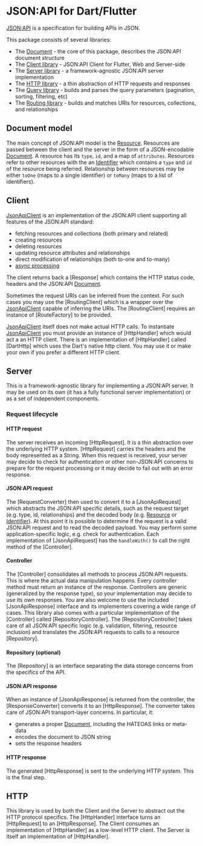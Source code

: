 # JSON:API for Dart/Flutter

[JSON:API] is a specification for building APIs in JSON.

This package consists of several libraries:
- The [Document] - the core of this package, describes the JSON:API document structure
- The [Client library] - JSON:API Client for Flutter, Web and Server-side
- The [Server library] - a framework-agnostic JSON:API server implementation
- The [HTTP library] - a thin abstraction of HTTP requests and responses
- The [Query library] - builds and parses the query parameters (pagination, sorting, filtering, etc)
- The [Routing library] - builds and matches URIs for resources, collections, and relationships


## Document model
The main concept of JSON:API model is the [Resource]. 
Resources are passed between the client and the server in the form of a JSON-encodable [Document]. 
A resource has its `type`, `id`, and a map of `attributes`. 
Resources refer to other resources with the an [Identifier] which contains a `type` and `id` of the resource being referred. 
Relationship between resources may be either `toOne` (maps to a single identifier)  or `toMany` (maps to a list of identifiers).

## Client
[JsonApiClient] is an implementation of the JSON:API client supporting all features of the JSON:API standard:
- fetching resources and collections (both primary and related) 
- creating resources
- deleting resources
- updating resource attributes and relationships
- direct modification of relationships (both to-one and to-many)
- [async processing](https://jsonapi.org/recommendations/#asynchronous-processing)

The client returns back a [Response] which contains the HTTP status code, headers and the JSON:API [Document].

Sometimes the request URIs can be inferred from the context. 
For such cases you may use the [RoutingClient] which is a wrapper over the [JsonApiClient] capable of inferring the URIs.
The [RoutingClient] requires an instance of [RouteFactory] to be provided.

[JsonApiClient] itself does not make actual HTTP calls. 
To instantiate [JsonApiClient] you must provide an instance of [HttpHandler] which would act a an HTTP client.
There is an implementation of [HttpHandler] called [DartHttp] which uses the Dart's native http client.
You may use it or make your own if you prefer a different HTTP client.

## Server
This is a framework-agnostic library for implementing a JSON:API server.
It may be used on its own (it has a fully functional server implementation) or as a set of independent components.

### Request lifecycle
#### HTTP request
The server receives an incoming [HttpRequest]. 
It is a thin abstraction over the underlying HTTP system. 
[HttpRequest] carries the headers and the body represented as a String.
When this request is received, your server may decide to check for authentication or other non-JSON:API concerns
to prepare for the request processing or it may decide to fail out with an error response.

#### JSON:API request
The [RequestConverter] then used to convert it to a [JsonApiRequest] which abstracts the JSON:API specific details,
such as the request target (e.g. type, id, relationships) and the decoded body (e.g. [Resource] or [Identifier]).
At this point it is possible to determine if the request is a valid JSON:API request and to read the decoded payload.
You may perform some application-specific logic, e.g. check for authentication.
Each implementation of [JsonApiRequest] has the `handleWith()` to call the right method of the [Controller].

#### Controller
The [Controller] consolidates all methods to process JSON:API requests. 
This is where the actual data manipulation happens.
Every controller method must return an instance of the response. 
Controllers are generic (generalized by the response type), so your implementation may decide to use its own responses.
You are also welcome to use the included [JsonApiResponse] interface and its implementers covering a wide range
of cases.
This library also comes with a particular implementation of the [Controller] called [RepositoryController].
The [RepositoryController] takes care of all JSON:API specific logic (e.g. validation, filtering, resource 
inclusion) and translates the JSON:API requests to calls to a resource [Repository].

#### Repository (optional)
The [Repository] is an interface separating the data storage concerns from the specifics of the API.

#### JSON:API response
When an instance of [JsonApiResponse] is returned from the controller, the [ResponseConverter] 
converts it to an [HttpResponse]. 
The converter takes care of JSON:API transport-layer concerns.
In particular, it:
- generates a proper [Document], including the HATEOAS links or meta-data
- encodes the document to JSON string
- sets the response headers

#### HTTP response
The generated [HttpResponse] is sent to the underlying HTTP system.
This is the final step. 

## HTTP
This library is used by both the Client and the Server to abstract out the HTTP protocol specifics.
The [HttpHandler] interface turns an [HttpRequest] to an [HttpResponse].
The Client consumes an implementation of [HttpHandler] as a low-level HTTP client.
The Server is itself an implementation of [HttpHandler].



[JSON:API]: http://jsonapi.org
[Client library]: https://pub.dev/documentation/json_api/latest/client/client-library.html
[Server library]: https://pub.dev/documentation/json_api/latest/server/server-library.html
[Document library]: https://pub.dev/documentation/json_api/latest/document/document-library.html
[Query library]: https://pub.dev/documentation/json_api/latest/query/query-library.html
[Routing library]: https://pub.dev/documentation/json_api/latest/uri_design/uri_design-library.html
[HTTP library]: https://pub.dev/documentation/json_api/latest/http/http-library.html

[Resource]: https://pub.dev/documentation/json_api/latest/document/Resource-class.html
[Identifier]: https://pub.dev/documentation/json_api/latest/document/Identifier-class.html
[Document]: https://pub.dev/documentation/json_api/latest/document/Document-class.html
[JsonApiClient]: https://pub.dev/documentation/json_api/latest/client/JsonApiClient-class.html